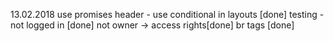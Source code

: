 
13.02.2018
use promises
header - use conditional in layouts [done]
testing - not logged in [done]
not owner -> access rights[done]
br tags [done]
